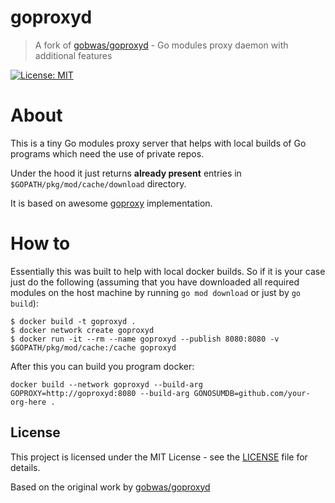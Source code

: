 # goproxyd

> A fork of [gobwas/goproxyd](https://github.com/gobwas/goproxyd) - Go modules proxy daemon with additional features

[![License: MIT](https://img.shields.io/badge/License-MIT-yellow.svg)](https://opensource.org/licenses/MIT)

# About

This is a tiny Go modules proxy server that helps with local builds of Go
programs which need the use of private repos.

Under the hood it just returns **already present** entries in
`$GOPATH/pkg/mod/cache/download` directory.

It is based on awesome [goproxy](https://github.com/goproxy/goproxy)
implementation.

# How to

Essentially this was built to help with local docker builds. So if it is your
case just do the following (assuming that you have downloaded all required
modules on the host machine by running `go mod download` or just by `go
build`):

```
$ docker build -t goproxyd .
$ docker network create goproxyd
$ docker run -it --rm --name goproxyd --publish 8080:8080 -v $GOPATH/pkg/mod/cache:/cache goproxyd
```

After this you can build you program docker:

```
docker build --network goproxyd --build-arg GOPROXY=http://goproxyd:8080 --build-arg GONOSUMDB=github.com/your-org-here . 
```

## License

This project is licensed under the MIT License - see the [LICENSE](LICENSE) file for details.

Based on the original work by [gobwas/goproxyd](https://github.com/gobwas/goproxyd)